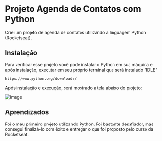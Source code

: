 # Projeto Agenda de Contatos com Python
Criei um projeto de agenda de contatos utilizando a linguagem Python (Rocketseat).


## Instalação

Para verificar esse projeto você pode instalar o Python em sua máquina e após instalação, executar em seu próprio terminal que será instalado "IDLE"

```
https://www.python.org/downloads/
```
Após instalação e execução, será mostrado a tela abaixo do projeto: 

![image](https://github.com/rodrigonasciimento/agenda_contatos/assets/112453174/353a3320-9684-4e90-b7a1-283efa1974d2)


## Aprendizados

Foi o meu primeiro projeto utilizando Python. Foi bastante desafiador, mas consegui finalizá-lo com êxito e entregar o que foi proposto pelo curso da Rocketseat.
